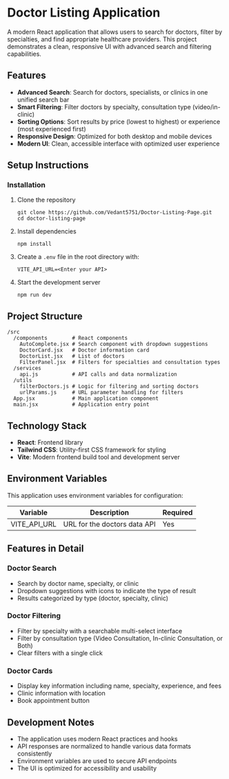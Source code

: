 # Doctor Listing Application

A modern React application that allows users to search for doctors, filter by specialties, and find appropriate healthcare providers. This project demonstrates a clean, responsive UI with advanced search and filtering capabilities.

## Features

- **Advanced Search**: Search for doctors, specialists, or clinics in one unified search bar
- **Smart Filtering**: Filter doctors by specialty, consultation type (video/in-clinic)
- **Sorting Options**: Sort results by price (lowest to highest) or experience (most experienced first)
- **Responsive Design**: Optimized for both desktop and mobile devices
- **Modern UI**: Clean, accessible interface with optimized user experience

## Setup Instructions

### Installation

1. Clone the repository

   ```
   git clone https://github.com/Vedant5751/Doctor-Listing-Page.git
   cd doctor-listing-page
   ```

2. Install dependencies

   ```
   npm install
   ```

3. Create a `.env` file in the root directory with:

   ```
   VITE_API_URL=<Enter your API>
   ```

4. Start the development server

   ```
   npm run dev
   ```

## Project Structure

```
/src
  /components        # React components
    AutoComplete.jsx # Search component with dropdown suggestions
    DoctorCard.jsx   # Doctor information card
    DoctorList.jsx   # List of doctors
    FilterPanel.jsx  # Filters for specialties and consultation types
  /services
    api.js           # API calls and data normalization
  /utils
    filterDoctors.js # Logic for filtering and sorting doctors
    urlParams.js     # URL parameter handling for filters
  App.jsx            # Main application component
  main.jsx           # Application entry point
```

## Technology Stack

- **React**: Frontend library
- **Tailwind CSS**: Utility-first CSS framework for styling
- **Vite**: Modern frontend build tool and development server

## Environment Variables

This application uses environment variables for configuration:

| Variable     | Description                  | Required |
| ------------ | ---------------------------- | -------- |
| VITE_API_URL | URL for the doctors data API | Yes      |


## Features in Detail

### Doctor Search

- Search by doctor name, specialty, or clinic
- Dropdown suggestions with icons to indicate the type of result
- Results categorized by type (doctor, specialty, clinic)

### Doctor Filtering

- Filter by specialty with a searchable multi-select interface
- Filter by consultation type (Video Consultation, In-clinic Consultation, or Both)
- Clear filters with a single click

### Doctor Cards

- Display key information including name, specialty, experience, and fees
- Clinic information with location
- Book appointment button

## Development Notes

- The application uses modern React practices and hooks
- API responses are normalized to handle various data formats consistently
- Environment variables are used to secure API endpoints
- The UI is optimized for accessibility and usability
